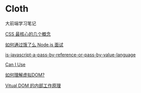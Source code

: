 Cloth
=======

大前端学习笔记

[CSS 最核心的几个概念](http://geekplux.com/2014/04/25/several_core_concepts_of_css.html)

[如何通过饿了么 Node.js 面试](https://github.com/ElemeFE/node-interview)

[is-javascript-a-pass-by-reference-or-pass-by-value-language](http://stackoverflow.com/questions/518000/is-javascript-a-pass-by-reference-or-pass-by-value-language)

[Can I Use](http://caniuse.com/)

[如何理解虚拟DOM?](https://www.zhihu.com/question/29504639?sort=created)

[Vitual DOM 的内部工作原理](http://efe.baidu.com/blog/the-inner-workings-of-virtual-dom/)
